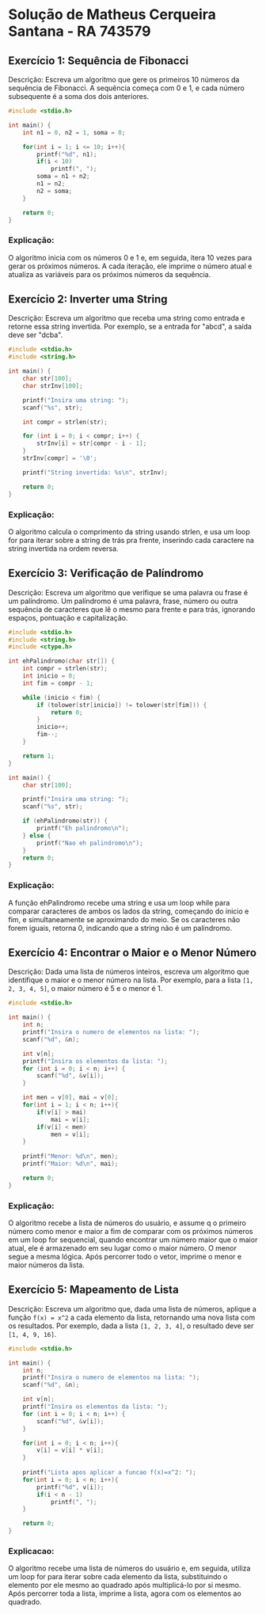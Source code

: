 # Solução de Matheus Cerqueira Santana - RA 743579

## Exercício 1: Sequência de Fibonacci
Descrição: Escreva um algoritmo que gere os primeiros 10 números da sequência de Fibonacci. A sequência começa com 0 e 1, e cada número subsequente é a soma dos dois anteriores.

```C
#include <stdio.h>

int main() {
    int n1 = 0, n2 = 1, soma = 0;

    for(int i = 1; i <= 10; i++){
        printf("%d", n1);
        if(i < 10)
            printf(", ");
        soma = n1 + n2;
        n1 = n2;
        n2 = soma;
    }

    return 0;
}
```
### Explicação:
O algoritmo inicia com os números 0 e 1 e, em seguida, itera 10 vezes para gerar os próximos números. A cada iteração, ele imprime o número atual e atualiza as variáveis para os próximos números da sequência.

## Exercício 2: Inverter uma String
Descrição: Escreva um algoritmo que receba uma string como entrada e retorne essa string invertida. Por exemplo, se a entrada for "abcd", a saída deve ser "dcba".

```C
#include <stdio.h>
#include <string.h>

int main() {
    char str[100];
    char strInv[100];

    printf("Insira uma string: ");
    scanf("%s", str);

    int compr = strlen(str);

    for (int i = 0; i < compr; i++) {
        strInv[i] = str[compr - i - 1];
    }
    strInv[compr] = '\0';

    printf("String invertida: %s\n", strInv);

    return 0;
}
```

### Explicação:
O algoritmo calcula o comprimento da string usando strlen, e usa um loop for para iterar sobre a string de trás pra frente, inserindo cada caractere na string invertida na ordem reversa. 

## Exercício 3: Verificação de Palíndromo
Descrição: Escreva um algoritmo que verifique se uma palavra ou frase é um palíndromo. Um palíndromo é uma palavra, frase, número ou outra sequência de caracteres que lê o mesmo para frente e para trás, ignorando espaços, pontuação e capitalização.

```C
#include <stdio.h>
#include <string.h>
#include <ctype.h>

int ehPalindromo(char str[]) {
    int compr = strlen(str);
    int inicio = 0;
    int fim = compr - 1;

    while (inicio < fim) {
        if (tolower(str[inicio]) != tolower(str[fim])) {
            return 0;
        }
        inicio++;
        fim--;
    }

    return 1;
}

int main() {
    char str[100];

    printf("Insira uma string: ");
    scanf("%s", str);

    if (ehPalindromo(str)) {
        printf("Eh palindromo\n");
    } else {
        printf("Nao eh palindromo\n");
    }
    return 0;
}
```

### Explicação:
A função ehPalindromo recebe uma string e usa um loop while para comparar caracteres de ambos os lados da string, começando do inicio e fim, e simultaneamente se aproximando do meio. Se os caracteres não forem iguais, retorna 0, indicando que a string não é um palíndromo.

## Exercício 4: Encontrar o Maior e o Menor Número
Descrição: Dada uma lista de números inteiros, escreva um algoritmo que identifique o maior e o menor número na lista. Por exemplo, para a lista `[1, 2, 3, 4, 5]`, o maior número é 5 e o menor é 1.

```C
#include <stdio.h>

int main() {
    int n;
    printf("Insira o numero de elementos na lista: ");
    scanf("%d", &n);

    int v[n];
    printf("Insira os elementos da lista: ");
    for (int i = 0; i < n; i++) {
        scanf("%d", &v[i]);
    }

    int men = v[0], mai = v[0];
    for(int i = 1; i < n; i++){
        if(v[i] > mai)
            mai = v[i];
        if(v[i] < men)
            men = v[i];
    }
    
    printf("Menor: %d\n", men);
    printf("Maior: %d\n", mai);

    return 0;
}
```

### Explicação:
O algoritmo recebe a lista de números do usuário, e assume q o primeiro número como menor e maior a fim de comparar com os próximos números em um loop for sequencial, quando encontrar um número maior que o maior atual, ele é armazenado em seu lugar como o maior número. O menor segue a mesma lógica. Após percorrer todo o vetor, imprime o menor e maior números da lista.

## Exercício 5: Mapeamento de Lista
Descrição: Escreva um algoritmo que, dada uma lista de números, aplique a função `f(x) = x^2` a cada elemento da lista, retornando uma nova lista com os resultados. Por exemplo, dada a lista `[1, 2, 3, 4]`, o resultado deve ser `[1, 4, 9, 16]`.

```C
#include <stdio.h>

int main() {
    int n;
    printf("Insira o numero de elementos na lista: ");
    scanf("%d", &n);

    int v[n];
    printf("Insira os elementos da lista: ");
    for (int i = 0; i < n; i++) {
        scanf("%d", &v[i]);
    }

    for(int i = 0; i < n; i++){
        v[i] = v[i] * v[i];
    }
    
    printf("Lista apos aplicar a funcao f(x)=x^2: ");
    for(int i = 0; i < n; i++){
        printf("%d", v[i]);
        if(i < n - 1)
            printf(", ");
    }

    return 0;
}
```

### Explicacao:
O algoritmo recebe uma lista de números do usuário e, em seguida, utiliza um loop for para iterar sobre cada elemento da lista, substituindo o elemento por ele mesmo ao quadrado após multiplicá-lo por si mesmo. Após percorrer toda a lista, imprime a lista, agora com os elementos ao quadrado. 